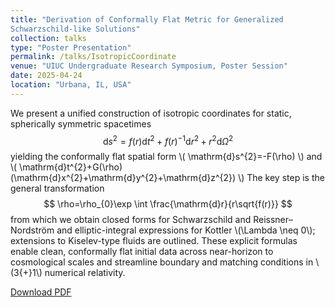 ```yaml
---
title: "Derivation of Conformally Flat Metric for Generalized
Schwarzschild-like Solutions"
collection: talks
type: "Poster Presentation"
permalink: /talks/IsotropicCoordinate
venue: "UIUC Undergraduate Research Symposium, Poster Session"
date: 2025-04-24
location: "Urbana, IL, USA"
---
```

We present a unified construction of isotropic coordinates for static, spherically symmetric spacetimes 
$$
\mathrm{d}s^{2}= f(r)\mathrm{d}t^{2}+f(r)^{-1}\mathrm{d}r^{2}+r^{2}\mathrm{d}\Omega^{2}
$$
yielding the conformally flat spatial form 
\\( \mathrm{d}s^{2}=-F(\rho) \\) and \\( \mathrm{d}t^{2}+G(\rho)(\mathrm{d}x^{2}+\mathrm{d}y^{2}+\mathrm{d}z^{2}) \\)
The key step is the general transformation 
$$
\rho=\rho_{0}\exp \int \frac{\mathrm{d}r}{r\sqrt{f(r)}}
$$
from which we obtain closed forms for Schwarzschild and Reissner–Nordström and elliptic-integral expressions for Kottler \\(\Lambda \neq 0\\); extensions to Kiselev-type fluids are outlined.
These explicit formulas enable clean, conformally flat initial data across near-horizon to cosmological scales and streamline boundary and matching conditions in \\(3{+}1\\) numerical relativity.
<p><a href="{{ 'files/Isotropic_Coordinate_Poster.pdf' | relative_url }}" download>Download PDF</a></p>
